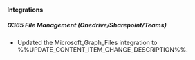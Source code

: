 
#### Integrations

##### O365 File Management (Onedrive/Sharepoint/Teams)

- Updated the Microsoft_Graph_Files integration to %%UPDATE_CONTENT_ITEM_CHANGE_DESCRIPTION%%.

